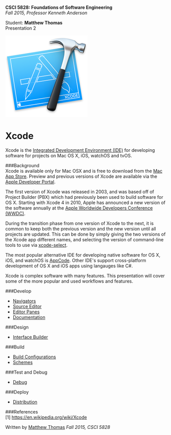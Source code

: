 **CSCI 5828: Foundations of Software Engineering**  
*Fall 2015, Professor Kenneth Anderson*

Student: **Matthew Thomas**  
Presentation 2  

![images/xcode-icon.png](images/xcode-icon.png)  
# Xcode

Xcode is the [Integrated Development Environment (IDE)](https://en.wikipedia.org/wiki/Integrated_development_environment) for developing software for projects on Mac OS X, iOS, watchOS and tvOS.

###Background  
Xcode is available only for Mac OSX and is free to download from the [Mac App Store](http://www.apple.com/osx/apps/app-store/). Preview and previous versions of Xcode are available via the [Apple Developer Portal](https://developer.apple.com).

The first version of Xcode was released in 2003, and was based off of Project Builder (PBX) which had previously been used to build software for OS X. Starting with Xcode 4 in 2010, Apple has announced a new version of the software annually at the [Apple Worldwide Developers Conference (WWDC)](https://developer.apple.com/wwdc/).  

During the transition phase from one version of Xcode to the next, it is common to keep both the previous version and the new version until all projects are updated. This can be done by simply giving the two versions of the Xcode app different names, and selecting the version of command-line tools to use via [xcode-select](https://developer.apple.com/library/mac/documentation/Darwin/Reference/ManPages/man1/xcode-select.1.html).  

The most popular alternative IDE for developing native software for OS X, iOS, and watchOS is [AppCode](https://www.jetbrains.com/objc/). Other IDE's support cross-platform development of OS X and iOS apps using langauges like C#.  

Xcode is complex software with many features. This presentation will cover some of the more popular and used workflows and features.  

###Develop  
* [Navigators](develop-navigators.md)  
* [Source Editor](source-editor.md)  
* [Editor Panes](editors.md)  
* [Documentation](documentation.md)  

###Design  
* [Interface Builder](interface-builder.md)  

###Build  
* [Build Configurations](build-configurations.md)  
* [Schemes](schemes.md)  

###Test and Debug  
* [Debug](area-debug.md)  

###Deploy  
* [Distribution](distribute.md)  

###References  
[1] https://en.wikipedia.org/wiki/Xcode  

Written by [Matthew Thomas](mailto:matt@bocosoft.net)
*Fall 2015, CSCI 5828*
